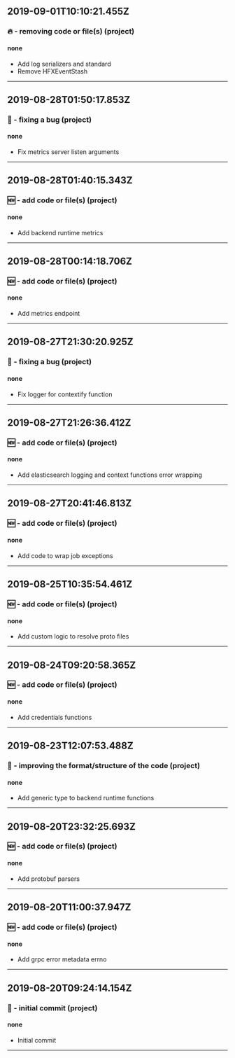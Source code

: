 ## 2019-09-01T10:10:21.455Z
### 🔥 - removing code or file(s) (project)

#### none

- Add log serializers and standard
- Remove HFXEventStash

-----------------------------

## 2019-08-28T01:50:17.853Z
### 🐛 - fixing a bug (project)

#### none

- Fix metrics server listen arguments

-----------------------------

## 2019-08-28T01:40:15.343Z
### 🆕 - add code or file(s) (project)

#### none

- Add backend runtime metrics

-----------------------------

## 2019-08-28T00:14:18.706Z
### 🆕 - add code or file(s) (project)

#### none

- Add metrics endpoint

-----------------------------

## 2019-08-27T21:30:20.925Z
### 🐛 - fixing a bug (project)

#### none

- Fix logger for contextify function

-----------------------------

## 2019-08-27T21:26:36.412Z
### 🆕 - add code or file(s) (project)

#### none

- Add elasticsearch logging and context functions error wrapping

-----------------------------

## 2019-08-27T20:41:46.813Z
### 🆕 - add code or file(s) (project)

#### none

- Add code to wrap job exceptions

-----------------------------

## 2019-08-25T10:35:54.461Z
### 🆕 - add code or file(s) (project)

#### none

- Add custom logic to resolve proto files

-----------------------------

## 2019-08-24T09:20:58.365Z
### 🆕 - add code or file(s) (project)

#### none

- Add credentials functions

-----------------------------

## 2019-08-23T12:07:53.488Z
### 🎨 - improving the format/structure of the code (project)

#### none

- Add generic type to backend runtime functions

-----------------------------

## 2019-08-20T23:32:25.693Z
### 🆕 - add code or file(s) (project)

#### none

- Add protobuf parsers

-----------------------------

## 2019-08-20T11:00:37.947Z
### 🆕 - add code or file(s) (project)

#### none

- Add grpc error metadata errno

-----------------------------

## 2019-08-20T09:24:14.154Z
### 🎉 - initial commit (project)

#### none

- Initial commit

-----------------------------

